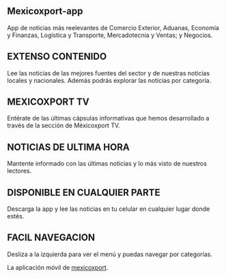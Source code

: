## Mexicoxport-app

App de noticias más reelevantes de Comercio Exterior, Aduanas, Economía y Finanzas, Logística y Transporte, Mercadotecnia y Ventas; y Negocios.

## EXTENSO CONTENIDO
Lee las noticias de las mejores fuentes del sector y de nuestras noticias locales y nacionales. Además podrás explorar las noticias por categoría.

## MEXICOXPORT TV
Entérate de las últimas cápsulas informativas que hemos desarrollado a través de la sección de Méxicoxport TV.

## NOTICIAS DE ULTIMA HORA
Mantente informado con las últimas noticias y lo más visto de nuestros lectores.

## DISPONIBLE EN CUALQUIER PARTE
Descarga la app y lee las noticias en tu celular en cualquier lugar donde estés.

## FACIL NAVEGACION
Desliza a la izquierda para ver el menú y puedas navegar por categorías.

La aplicación móvil de [mexicoxport](http://mexicoxport.com).
